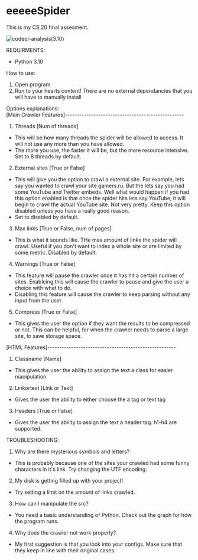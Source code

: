 # eeeeeSpider
This is my CS 20 final assesment. 

![codeql-analysis(3.10)](https://github.com/eeei3/eeeeeSpider/actions/workflows/codeql-analysis.yml/badge.svg)

REQUIRMENTS:
- Python 3.10

How to use:
1. Open program
2. Run to your hearts content! There are no external dependancies that you will have to manually install

Options explanations:                                                                                                                                                            
[Main Crawler Features]--------------------------------------------------
1. Threads [Num of threads]
- This will be how many threads the spider will be allowed to access. It will not use any more than you have allowed.
- The more you use, the faster it will be, but the more resource intensive. Set to 8 threads by default.
2. External sites [True or False]
- This will give you the option to crawl a external site. For example, lets say you wanted to crawl your site gamers.ru. But the lets say you had some YouTube and Twitter embeds. Well what would happen if you had this option enabled is that once the spider hits lets say YouTube, it will begin to crawl the actual YouTube site. Not very pretty. Keep this option disabled unless you have a really good reason.
- Set to disabled by default.
3. Max links [True or False, num of pages]
- This is what it sounds like. THe max amount of links the spider will crawl. Useful if you don't want to index a whole site or are limited by some metric. Disabled by default.
4. Warnings [True or False]
- This feature will pause the crawler once it has hit a certain number of sites. Enableing this will cause the crawler to pause and give the user
  a choice with what to do.
- Disabling this feature will cause the crawler to keep parsing without any input from the user.
5. Compress [True or False]
- This gives the user the option if they want the results to be compressed or not. This can be helpful, for when the crawler needs to parse a large site, to save storage space.
                                                                                                                                                                                 

[HTML Features]------------------------------------------------------
1. Classname [Name]
- This gives the user the ability to assign the text a class for easier manipulation
2. Linkortext [Link or Text]
- Gives the user the ability to either choose the a tag or text tag
3. Headers [True or False]
- Gives the user the ability to assign the text a header tag. h1-h4 are supported.



TROUBLESHOOTING:
1. Why are there mysterious symbols and letters?
- This is probably because one of the sites your crawled had some funny characters in it's link. Try changing the UTF encoding.
2. My disk is getting filled up with your project!
- Try setting a limit on the amount of links crawled.
3. How can I manipulate the src?
- You need a basic understanding of Python. Check out the graph for how the program runs.
4. Why does the crawler not work properly?
- My first suggestion is that you look into your configs. Make sure that they keep in line with their original cases.
